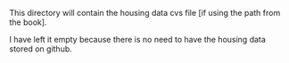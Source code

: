 This directory will contain the housing data cvs file [if using the path from the book]. 

I have left it empty because there is no need to have the housing data stored on github.
